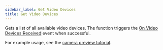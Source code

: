 ```yaml
---
sidebar_label: Get Video Devices
title: Get Video Devices
---
```

Gets a list of all available video devices. The function triggers the [On Video Devices Received](../Events/on-video-devices-received) event when successful.

For example usage, see the [camera preview tutorial](../../tutorial/camera-preview).
